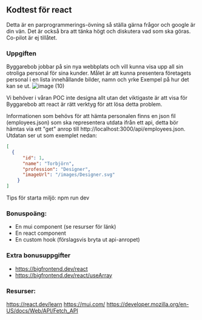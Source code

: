 ## Kodtest för react

Detta är en parprogrammerings-övning så ställa gärna frågor och google är din vän. Det är också bra att tänka högt och diskutera vad som ska göras.
Co-pilot är ej tillåtet.


### Uppgiften
Byggarebob jobbar på sin nya webbplats och vill kunna visa upp all sin otroliga personal för sina kunder.
Målet är att kunna presentera företagets personal i en lista innehållande bilder, namn och yrke
Exempel på hur det kan se ut.
![image (10)](https://user-images.githubusercontent.com/8349939/227497747-3fa1c49e-cbac-4c1f-bf3d-e85845f97c57.png)

Vi behöver i våran POC inte designa allt utan det viktigaste är att visa för Byggarebob att react är rätt verktyg
för att lösa detta problem.

Informationen som behövs för att hämta personalen finns en json fil (employees.json) som ska representera utdata ifrån 
ett api, detta bör hämtas via ett "get" anrop till http://localhost:3000/api/employees.json.
Utdatan ser ut som exemplet nedan:
```json
[
  {
      "id": 1,
      "name": "Torbjörn",
      "profession": "Designer",
      "imageUrl": "/images/Designer.svg"
    }
]
```

Tips för starta miljö:
npm run dev


### Bonuspoäng:
 - En mui component (se resurser för länk)
 - En react component
 - En custom hook (förslagsvis bryta ut api-anropet)

### Extra bonusuppgifter
- https://bigfrontend.dev/react
- https://bigfrontend.dev/react/useArray


### Resurser:
https://react.dev/learn
https://mui.com/
https://developer.mozilla.org/en-US/docs/Web/API/Fetch_API

